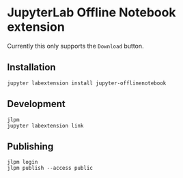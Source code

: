JupyterLab Offline Notebook extension
=====================================

Currently this only supports the `Download` button.


Installation
------------

    jupyter labextension install jupyter-offlinenotebook


Development
-----------

    jlpm
    jupyter labextension link


Publishing
----------

    jlpm login
    jlpm publish --access public

